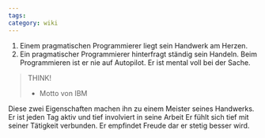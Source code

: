 ```yaml
---
tags: 
category: wiki
---
```


1. Einem pragmatischen Programmierer liegt sein Handwerk am Herzen.
2. Ein pragmatischer Programmierer hinterfragt ständig sein Handeln.
   Beim Programmieren ist er nie auf Autopilot.
   Er ist mental voll bei der Sache.

> THINK!
> - Motto von IBM

Diese zwei Eigenschaften machen ihn zu einem Meister seines Handwerks.
Er ist jeden Tag aktiv und tief involviert in seine Arbeit
Er fühlt sich tief mit seiner Tätigkeit verbunden.
Er empfindet Freude dar er stetig besser wird.
